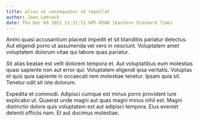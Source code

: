 ```yaml
---
title: alias ut consequatur id repellat
author: Joan Lebsack
date: Thu Dec 09 2021 11:31:11 GMT-0500 (Eastern Standard Time)
---
```

Animi quasi accusantium placeat impedit et sit blanditiis pariatur delectus. Aut eligendi porro ut assumenda vel vero in nesciunt. Voluptatem amet voluptatem dolorum vitae qui labore quas pariatur.

 Sit alias beatae est velit dolorem tempora et. Aut voluptatibus eum molestias quasi sapiente non aut error qui. Voluptatem eligendi ipsa veritatis. Voluptas et quis quia sapiente in occaecati rem molestiae tenetur. Ipsam quia sit. Tenetur odit sit iste dolorum.

 Expedita et commodi. Adipisci cumque est minus porro provident iure explicabo ut. Quaerat unde magni aut quas magni minus nihil est. Magni distinctio dolore quis voluptatem est aut adipisci tempora. Eius eveniet deleniti officiis nam. Et aut ducimus molestiae.